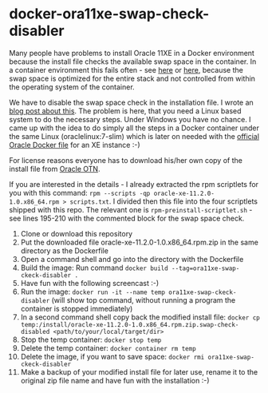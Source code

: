 # docker-ora11xe-swap-check-disabler

Many people have problems to install Oracle 11XE in a Docker environment because the install file checks the available swap space in the container. In a container environment this fails often - see [here](https://github.com/oracle/docker-images/issues/294#issuecomment-301465754) or [here](https://www.elastichosts.com/blog/oracle-database-installation-on-a-container-running-centos/), because the swap space is optimized for the entire stack and not controlled from within the operating system of the container.

We have to disable the swap space check in the installation file. I wrote an [blog post about this](https://ogobrecht.github.io/posts/2017-03-21-pitfalls-with-oracle-11g-xe-and-docker-on-mac-os). The problem is here, that you need a Linux based system to do the necessary steps. Under Windows you have no chance. I came up with the idea to do simply all the steps in a Docker container under the same Linux (oraclelinux:7-slim) which is later on needed with the [official Oracle Docker file](https://github.com/oracle/docker-images/blob/master/OracleDatabase/dockerfiles/11.2.0.2/Dockerfile.xe) for an XE instance :-)

For license reasons everyone has to download his/her own copy of the install file from [Oracle OTN](http://www.oracle.com/technetwork/database/database-technologies/express-edition/downloads/index.html).

If you are interested in the details - I already extracted the rpm scriptlets for you with this command: `rpm --scripts -qp oracle-xe-11.2.0-1.0.x86_64.rpm > scripts.txt`. I divided then this file into the four scriptlets shipped with this repo. The relevant one is `rpm-preinstall-scriptlet.sh` - see lines 195-210 with the commented block for the swap space check.

1. Clone or download this repository
1. Put the downloaded file oracle-xe-11.2.0-1.0.x86_64.rpm.zip in the same directory as the Dockerfile
1. Open a command shell and go into the directory with the Dockerfile
1. Build the image: Run command `docker build --tag=ora11xe-swap-ckeck-disabler .`
1. Have fun with the following screencast :-)
1. Run the image: `docker run -it --name temp ora11xe-swap-ckeck-disabler` (will show top command, without running a program the container is stopped immediately)
1. In a second command shell copy back the modified install file: `docker cp temp:/install/oracle-xe-11.2.0-1.0.x86_64.rpm.zip.swap-check-disabled <path/to/your/local/target/dir>`
1. Stop the temp container: `docker stop temp`
1. Delete the temp container: `docker container rm temp`
1. Delete the image, if you want to save space: `docker rmi ora11xe-swap-ckeck-disabler`
1. Make a backup of your modified install file for later use, rename it to the original zip file name and have fun with the installation :-)

